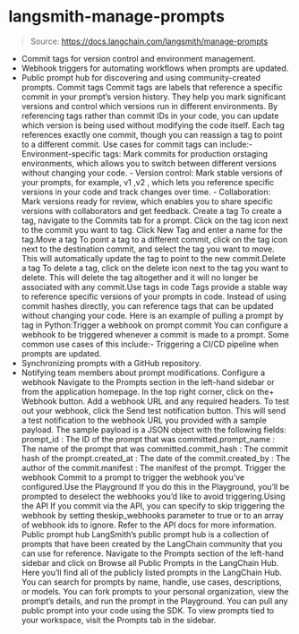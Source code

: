 # langsmith-manage-prompts

> Source: https://docs.langchain.com/langsmith/manage-prompts

- Commit tags for version control and environment management.
- Webhook triggers for automating workflows when prompts are updated.
- Public prompt hub for discovering and using community-created prompts.
Commit tags
Commit tags are labels that reference a specific commit in your prompt’s version history. They help you mark significant versions and control which versions run in different environments. By referencing tags rather than commit IDs in your code, you can update which version is being used without modifying the code itself. Each tag references exactly one commit, though you can reassign a tag to point to a different commit. Use cases for commit tags can include:- Environment-specific tags: Mark commits for
production
orstaging
environments, which allows you to switch between different versions without changing your code. - Version control: Mark stable versions of your prompts, for example,
v1
,v2
, which lets you reference specific versions in your code and track changes over time. - Collaboration: Mark versions ready for review, which enables you to share specific versions with collaborators and get feedback.
Create a tag
To create a tag, navigate to the Commits tab for a prompt. Click on the tag icon next to the commit you want to tag. Click New Tag and enter a name for the tag.Move a tag
To point a tag to a different commit, click on the tag icon next to the destination commit, and select the tag you want to move. This will automatically update the tag to point to the new commit.Delete a tag
To delete a tag, click on the delete icon next to the tag you want to delete. This will delete the tag altogether and it will no longer be associated with any commit.Use tags in code
Tags provide a stable way to reference specific versions of your prompts in code. Instead of using commit hashes directly, you can reference tags that can be updated without changing your code. Here is an example of pulling a prompt by tag in Python:Trigger a webhook on prompt commit
You can configure a webhook to be triggered whenever a commit is made to a prompt. Some common use cases of this include:- Triggering a CI/CD pipeline when prompts are updated.
- Synchronizing prompts with a GitHub repository.
- Notifying team members about prompt modifications.
Configure a webhook
Navigate to the Prompts section in the left-hand sidebar or from the application homepage. In the top right corner, click on the+ Webhook
button.
Add a webhook URL and any required headers.
To test out your webhook, click the Send test notification button. This will send a test notification to the webhook URL you provided with a sample payload.
The sample payload is a JSON object with the following fields:
prompt_id
: The ID of the prompt that was committed.prompt_name
: The name of the prompt that was committed.commit_hash
: The commit hash of the prompt.created_at
: The date of the commit.created_by
: The author of the commit.manifest
: The manifest of the prompt.
Trigger the webhook
Commit to a prompt to trigger the webhook you’ve configured.Use the Playground
If you do this in the Playground, you’ll be prompted to deselect the webhooks you’d like to avoid triggering.Using the API
If you commit via the API, you can specify to skip triggering the webhook by setting theskip_webhooks
parameter to true
or to an array of webhook ids to ignore. Refer to the API docs for more information.
Public prompt hub
LangSmith’s public prompt hub is a collection of prompts that have been created by the LangChain community that you can use for reference.
Navigate to the Prompts section of the left-hand sidebar and click on Browse all Public Prompts in the LangChain Hub.
Here you’ll find all of the publicly listed prompts in the LangChain Hub. You can search for prompts by name, handle, use cases, descriptions, or models. You can fork prompts to your personal organization, view the prompt’s details, and run the prompt in the Playground. You can pull any public prompt into your code using the SDK.
To view prompts tied to your workspace, visit the Prompts tab in the sidebar.